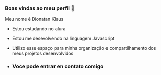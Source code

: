 ### Boas vindas ao meu perfil 💙

Meu nome é Dionatan Klaus 

- Estou estudando no alura
- Estou me desevolvendo na linguagem Javascript
- Utilizo esse espaço para minha organização e compartilhamento dos meus projetos desenvolvidos

- ### Voce pode entrar en contato comigo 
